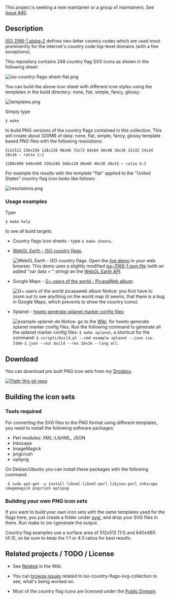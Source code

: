 This project is seeking a new maintainer or a group of maintainers. See [Issue #40](https://github.com/koppi/iso-country-flags-svg-collection/issues/40).

## Description

[ISO 3166-1 alpha-2](http://en.wikipedia.org/wiki/ISO_3166-1) defines two-letter country codes which are used most prominently for the Internet's country code top-level domains (with a few exceptions).

This repository contains 248 country flag SVG icons as shown in the following sheet:

![iso-country-flags-sheet-flat.png](https://raw.github.com/sqlitebrowser/iso-country-flags-svg-collection/master/examples/iso-country-flags-sheet-flat.png "ISO country flags svg collection")

You can build the above icon sheet with different icon styles using the templates in the build directory: none, flat, simple, fancy, glossy:

![templates.png](https://raw.github.com/sqlitebrowser/iso-country-flags-svg-collection/master/examples/templates.png "Country flag icons templates")

Simply type

```
$ make
```

to build PNG versions of the country flags contained in this collection. This will create about 320MB of data: none, flat, simple, fancy, glossy template based PNG files with the following resolutions:

```
512x512 256x256 128x128 96x96 72x72 64x64 48x48 36x36 32x32 24x24 16x16 – ratio 1:1
```

```
1280x960 640x480 320x240 160x120 80x60 40x30 20x15 – ratio 4:3
```

For example the results with the template "flat" applied to the "United States" country flag icon looks like follows:

![resolutions.png](https://raw.github.com/sqlitebrowser/iso-country-flags-svg-collection/master/examples/resolutions.png "Country flag icon resoultions")
 
### Usage examples

Type

```
$ make help
```

to see all build targets.

* Country flags icon sheets - type ```$ make sheets```.

* [WebGL Earth - ISO country flags](http://tinyurl.com/webgl-earth-iso-country-flags).

  ![WebGL Earth - ISO country flags](https://raw.github.com/sqlitebrowser/iso-country-flags-svg-collection/master/examples/example-webgl-earth.png). Open the [live demo](http://tinyurl.com/webgl-earth-iso-country-flags) in your web browser. This demo uses a slightly modified [iso-3166-1.json file](http://dl.dropbox.com/u/3139257/iso-country-flags-svg-collection/examples/iso-3166-1.json) (with an added "var data = " string) an the [WebGL Earth API](http://www.webglearth.org/).

* Google Maps - [G+ users of the world - PicasaWeb album](http://goo.gl/mHyJb):

  ![G+ users of the world picasaweb album](https://raw.github.com/sqlitebrowser/iso-country-flags-svg-collection/master/examples/example-google-maps.png) Notice: you first have to zoom out to see anything on the world map (it seems, that there is a bug in Google Maps, which prevents to show the country icons).

* Xplanet - [howto generate xplanet marker config files](https://github.com/sqlitebrowser/iso-country-flags-svg-collection/wiki/example-xplanet):

  ![example-xplanet-de](https://raw.github.com/sqlitebrowser/iso-country-flags-svg-collection/master/examples/example-xplanet-de.png) Notice: go to the [Wiki](https://github.com/sqlitebrowser/iso-country-flags-svg-collection/wiki/example-xplanet). for howto generate xplanet marker config files. Run the following command to generate all the xplanet marker config files: ```$ make xplanet```, a shortcut for the command: ```$ scripts/build.pl --cmd example xplanet --json iso-3166-1.json --out build --res 16x16 --lang all```.
  
## Download

You can download pre built PNG icon sets from my [Dropbox](http://goo.gl/oaoEl).

[![Flattr this git repo](http://api.flattr.com/button/flattr-badge-large.png)](https://flattr.com/submit/auto?user_id=koppi&url=https://github.com/koppi/iso-country-flags-svg-collection&title=&language=&tags=svg,country,flags&category=images)

## Building the icon sets

### Tools required

For converting the SVG files to the PNG format using different templates, you need to install the following software packages:

* Perl modules: XML::LibXML, JSON
* Inkscape
* ImageMagick
* pngcrush
* optipng

On Debian/Ubuntu you can install these packages with the following command:

```
 $ sudo apt-get -y install libxml-libxml-perl libjson-perl inkscape imagemagick pngcrush optipng
```

### Building your own PNG icon sets

If you want to build your own icon sets with the same templates used for the flags here, you just create a folder under [svg/](https://github.com/sqlitebrowser/iso-country-flags-svg-collection/tree/master/svg), and drop your SVG files in there. Run make to (re-)generate the output.

Country flag examples use a surface area of 512x512 (1:1) and 640x480 (4:3), so be sure to keep the 1:1 or 4:3 ratios for best results.

## Related projects / TODO / License

* See [Related](https://github.com/sqlitebrowser/iso-country-flags-svg-collection/wiki/Related) in the Wiki.

* You can [browse issues](https://github.com/sqlitebrowser/iso-country-flags-svg-collection/issues) related to iso-country-flags-svg-collection to see, what's being worked on.

* Most of the country flag icons are licensed under the [Public Domain](http://en.wikipedia.org/wiki/Public_domain).
